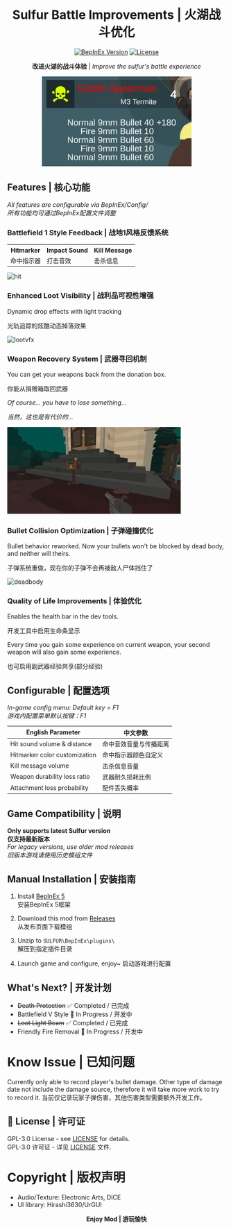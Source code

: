 <div align="center">
  
# Sulfur Battle Improvements | 火湖战斗优化
[![BepInEx Version](https://img.shields.io/badge/BepInEx-5.x.x-green)](https://docs.bepinex.dev/)
[![License](https://img.shields.io/badge/License-GPL--3.0-blue)](LICENSE)

**改进火湖的战斗体验** | *Improve the sulfur's battle experience*

![demo](https://raw.githubusercontent.com/CmmmmmmLau/SulFur_Battle_improvement/refs/heads/master/doc/preview.png)

</div>

## Features | 核心功能
*All features are configurable via BepInEx/Config/*  
*所有功能均可通过BepInEx配置文件调整*

### ​**Battlefield 1 Style Feedback**​ | **战地1风格反馈系统**​  
<table> 
  <tr>
    <th>
      Hitmarker
    </th>
    <th>
      Impact Sound 
    </th>
    <th>
      Kill Message
    </th>
  </tr>
  <tr>
    <td>
      命中指示器
    </th>
    <td>
      打击音效
    </td>
    <td>
      击杀信息
    </td>
  </tr>
</table>

![hit](https://github.com/CmmmmmmLau/SulFur_Battle_improvement/blob/master/doc/killmessage.gif?raw=true)

### ​**Enhanced Loot Visibility**​ | **战利品可视性增强**​  
Dynamic drop effects with light tracking

光轨追踪的炫酷动态掉落效果

![lootvfx](https://github.com/CmmmmmmLau/SulFur_Battle_improvement/blob/master/doc/lootdrop_vfx.gif?raw=true)

### ​**Weapon Recovery System**​ | **武器寻回机制**​  
You can get your weapons back from the donation box.

你能从捐赠箱取回武器

*Of course... you have to lose something...*

*当然，这也是有代价的...*

![deadprotection](https://raw.githubusercontent.com/CmmmmmmLau/SulFur_Battle_improvement/refs/heads/master/doc/deadprotection.gif)

### ​**Bullet Collision Optimization**​ | ​**子弹碰撞优化**​ 

Bullet behavior reworked. Now your bullets won't be blocked by dead body, and neither will theirs.

子弹系统重做，现在你的子弹不会再被敌人尸体挡住了

![deadbody](https://github.com/CmmmmmmLau/SulFur_Battle_improvement/blob/master/doc/deadbodycollision.gif?raw=true)

### ​**Quality of Life Improvements**​ | ​**体验优化**​ 
Enables the health bar in the dev tools.

开发工具中启用生命条显示

Every time you gain some experience on current weapon, your second weapon will also gain some experience.

也可启用副武器经验共享(部分经验)

## Configurable | 配置选项
*In-game config menu: Default key = F1*  
*游戏内配置菜单默认按键：F1*

| English Parameter               | 中文参数                |
|---------------------------------|-----------------------|
| Hit sound volume & distance     | 命中音效音量与传播距离  |
| Hitmarker color customization   | 命中指示器颜色自定义    |
| Kill message volume             | 击杀信息音量           |
| Weapon durability loss ratio    | 武器耐久损耗比例       |
| Attachment loss probability     | 配件丢失概率           |

## Game Compatibility | 说明
**Only supports latest Sulfur version**​  
**仅支持最新版本**​  
*For legacy versions, use older mod releases*  
*旧版本游戏请使用历史模组文件*

## Manual Installation | 安装指南
1. Install [BepInEx 5](https://github.com/BepInEx/BepInEx/releases/tag/v5.4.23.2)  
   安装BepInEx 5框架
   
2. Download this mod from [Releases](https://github.com/CmmmmmmLau/SulFur_Battle_improvement/releases)  
   从发布页面下载模组
   
3. Unzip to `SULFUR\BepInEx\plugins\`  
   解压到指定插件目录
   
4. Launch game and configure, enjoy~
   启动游戏进行配置

## What's Next? | 开发计划
- ~~Death Protection~~ ✅ Completed / 已完成
- Battlefield V Style 🚧 In Progress / 开发中
- ~~Loot Light Beam~~ ✅ Completed / 已完成
- Friendly Fire Removal 🚧 In Progress / 开发中

# Know Issue | 已知问题
Currently only able to record player's bullet damage. Other type of damage date not include the damage source, therefore it will take more work to try to record it.
当前仅记录玩家子弹伤害，其他伤害类型需要额外开发工作。

## 📜 License | 许可证

GPL-3.0 License - see [LICENSE](LICENSE) for details.  
GPL-3.0 许可证 - 详见 [LICENSE](LICENSE) 文件.


# Copyright | 版权声明
- Audio/Texture: Electronic Arts, DICE
- UI library: Hirashi3630/UrGUI

<div align="center">

**Enjoy Mod | ​游玩愉快**​  

</div>
